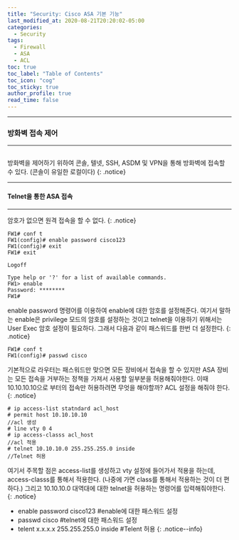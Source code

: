 ```yaml
---
title: "Security: Cisco ASA 기본 기능"
last_modified_at: 2020-08-21T20:20:02-05:00
categories:
  - Security
tags:
  - Firewall
  - ASA
  - ACL
toc: true 
toc_label: "Table of Contents"
toc_icon: "cog"
toc_sticky: true 
author_profile: true 
read_time: false 
---
```


---
### 방화벽 접속 제어
---

<figure class="align-center">
  <img src="{{ site.url }}{{ site.baseurl }}/assets/images/Topology/asa_basic3.jpg" alt="">
  <figcaption> </figcaption>
</figure>

방화벽을 제어하기 위하여 콘솔, 텔넷, SSH, ASDM 및 VPN을 통해 방화벽에 접속할 수 있다. 
(콘솔이 유일한 로컬이다)
{: .notice}

---
#### Telnet을 통한 ASA 접속
---

암호가 없으면 원격 접속을 할 수 없다.
{: .notice}

```
FW1# conf t
FW1(config)# enable password cisco123
FW1(config)# exit
FW1# exit

Logoff

Type help or '?' for a list of available commands.
FW1> enable
Password: ********
FW1#
```

enable password 명령어를 이용하여 enable에 대한 암호를 설정해준다. 
 여기서 말하는 enable은 privilege 모드의 암호를 설정하는 것이고 telnet을 이용하기 위해서는
 User Exec 암호 설정이 필요하다. 그래서 다음과 같이 패스워드를 한번 더 설정한다.
{: .notice}

```
FW1# conf t
FW1(config)# passwd cisco
```

기본적으로 라우터는 패스워드만 맞으면 모든 장비에서 접속을 할 수 있지만 ASA 장비는 모든 접속을 거부하는 정책을 가져서
사용할 일부분을 허용해줘야한다. 이때 10.10.10.10으로 부터의 접속만 허용하려면 무엇을 해야할까? ACL 설정을 해줘야 한다.
{: .notice}

```
# ip access-list statndard acl_host
# permit host 10.10.10.10
//acl 생성
# line vty 0 4
# ip access-classs acl_host
//acl 적용
# telnet 10.10.10.0 255.255.255.0 inside
//Telnet 허용
```

여기서 주목할 점은 access-list를 생성하고 vty 설정에 들어가서 적용을 하는데, access-classs를 통해서 적용한다. 
(나중에 가면 class를 통해서 적용하는 것이 더 편하다.) 그리고 10.10.10.0 대역대에 대한 telnet을 허용하는 명령어를 입력해줘야한다.
{: .notice}

* enable password cisco123 #enable에 대한 패스워드 설정
* passwd cisco #telnet에 대한 패스워드 설정
* telent x.x.x.x 255.255.255.0 inside #Telent 허용
{: .notice--info}















